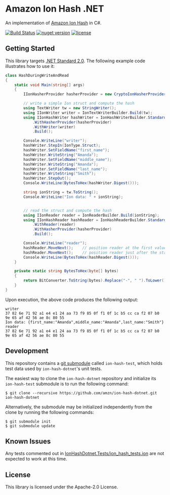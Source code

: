 # Amazon Ion Hash .NET

An implementation of [Amazon Ion Hash](http://amzn.github.io/ion-hash) in C#.

[![Build Status](https://github.com/amzn/ion-hash-dotnet/workflows/Ion%20Hash%20DotNet%20CI/badge.svg)](https://github.com/amzn/ion-dotnet/actions?query=workflow%3A%22Ion+DotNet+CI%22)
[![nuget version](https://img.shields.io/nuget/v/Amazon.IonHashDotnet)](https://www.nuget.org/packages/Amazon.IonHashDotnet)
[![license](https://img.shields.io/hexpm/l/plug.svg)](https://github.com/amzn/ion-hash-dotnet/blob/master/LICENSE)

## Getting Started

This library targets [.NET Standard 2.0](https://dotnet.microsoft.com/platform/dotnet-standard).  The following example code
illustrates how to use it:

```C#
class HashDuringWriteAndRead
{
    static void Main(string[] args)
    {
        IIonHasherProvider hasherProvider = new CryptoIonHasherProvider("SHA-256");

        // write a simple Ion struct and compute the hash
        using TextWriter tw = new StringWriter();
        using IIonWriter writer = IonTextWriterBuilder.Build(tw);
        using IIonHashWriter hashWriter = IonHashWriterBuilder.Standard()
            .WithHasherProvider(hasherProvider)
            .WithWriter(writer)
            .Build();

        Console.WriteLine("writer");
        hashWriter.StepIn(IonType.Struct);
        hashWriter.SetFieldName("first_name");
        hashWriter.WriteString("Amanda");
        hashWriter.SetFieldName("middle_name");
        hashWriter.WriteString("Amanda");
        hashWriter.SetFieldName("last_name");
        hashWriter.WriteString("Smith");
        hashWriter.StepOut();
        Console.WriteLine(BytesToHex(hashWriter.Digest()));

        string ionString = tw.ToString();
        Console.WriteLine("Ion data: " + ionString);


        // read the struct and compute the hash
        using IIonReader reader = IonReaderBuilder.Build(ionString);
        using IIonHashReader hashReader = IonHashReaderBuilder.Standard()
            .WithReader(reader)
            .WithHasherProvider(hasherProvider)
            .Build();

        Console.WriteLine("reader");
        hashReader.MoveNext();    // position reader at the first value
        hashReader.MoveNext();    // position reader just after the struct
        Console.WriteLine(BytesToHex(hashReader.Digest()));
    }

    private static string BytesToHex(byte[] bytes)
    {
        return BitConverter.ToString(bytes).Replace("-", " ").ToLower();
    }
}
```

Upon execution, the above code produces the following output:
```
writer
37 82 6e 71 92 a1 e4 e1 24 aa 73 f9 85 0f f1 0f 1c b5 cc ca f2 07 b0 9e 65 af 42 56 ae 8c 80 55
Ion data: {first_name:"Amanda",middle_name:"Amanda",last_name:"Smith"}
reader
37 82 6e 71 92 a1 e4 e1 24 aa 73 f9 85 0f f1 0f 1c b5 cc ca f2 07 b0 9e 65 af 42 56 ae 8c 80 55
```

## Development

This repository contains a [git submodule](https://git-scm.com/docs/git-submodule)
called `ion-hash-test`, which holds test data used by `ion-hash-dotnet`'s unit tests.

The easiest way to clone the `ion-hash-dotnet` repository and initialize its `ion-hash-test`
submodule is to run the following command:

```
$ git clone --recursive https://github.com/amzn/ion-hash-dotnet.git ion-hash-dotnet
```

Alternatively, the submodule may be initialized independently from the clone
by running the following commands:

```
$ git submodule init
$ git submodule update
```


## Known Issues

Any tests commented out in [IonHashDotnet.Tests/ion_hash_tests.ion](https://github.com/amzn/ion-hash-dotnet/blob/master/IonHashDotnet.Tests/ion_hash_tests.ion)
are not expected to work at this time.


## License

This library is licensed under the Apache-2.0 License.
